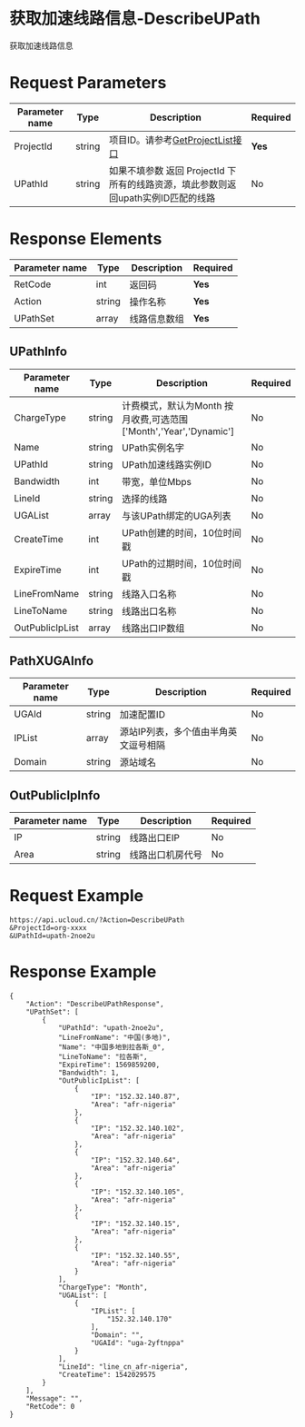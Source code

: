 # 获取加速线路信息-DescribeUPath

获取加速线路信息

# Request Parameters
|Parameter name|Type|Description|Required|
|---|---|---|---|
|ProjectId|string|项目ID。请参考[GetProjectList接口](api/summary/get_project_list)|**Yes**|
|UPathId|string|如果不填参数 返回 ProjectId 下所有的线路资源，填此参数则返回upath实例ID匹配的线路|No|

# Response Elements
|Parameter name|Type|Description|Required|
|---|---|---|---|
|RetCode|int|返回码|**Yes**|
|Action|string|操作名称|**Yes**|
|UPathSet|array|线路信息数组|**Yes**|

## UPathInfo
|Parameter name|Type|Description|Required|
|---|---|---|---|
|ChargeType|string|计费模式，默认为Month 按月收费,可选范围['Month','Year','Dynamic']|No|
|Name|string|UPath实例名字|No|
|UPathId|string|UPath加速线路实例ID|No|
|Bandwidth|int|带宽，单位Mbps|No|
|LineId|string|选择的线路|No|
|UGAList|array|与该UPath绑定的UGA列表|No|
|CreateTime|int|UPath创建的时间，10位时间戳|No|
|ExpireTime|int|UPath的过期时间，10位时间戳|No|
|LineFromName|string|线路入口名称|No|
|LineToName|string|线路出口名称|No|
|OutPublicIpList|array|线路出口IP数组|No|

## PathXUGAInfo
|Parameter name|Type|Description|Required|
|---|---|---|---|
|UGAId|string|加速配置ID|No|
|IPList|array|源站IP列表，多个值由半角英文逗号相隔|No|
|Domain|string|源站域名|No|

## OutPublicIpInfo
|Parameter name|Type|Description|Required|
|---|---|---|---|
|IP|string| 线路出口EIP|No|
|Area|string|线路出口机房代号|No|

# Request Example
```
https://api.ucloud.cn/?Action=DescribeUPath
&ProjectId=org-xxxx
&UPathId=upath-2noe2u
```

# Response Example
```
{
    "Action": "DescribeUPathResponse", 
    "UPathSet": [
        {
            "UPathId": "upath-2noe2u", 
            "LineFromName": "中国(多地)", 
            "Name": "中国多地到拉各斯_0", 
            "LineToName": "拉各斯", 
            "ExpireTime": 1569859200, 
            "Bandwidth": 1, 
            "OutPublicIpList": [
                {
                    "IP": "152.32.140.87", 
                    "Area": "afr-nigeria"
                }, 
                {
                    "IP": "152.32.140.102", 
                    "Area": "afr-nigeria"
                }, 
                {
                    "IP": "152.32.140.64", 
                    "Area": "afr-nigeria"
                }, 
                {
                    "IP": "152.32.140.105", 
                    "Area": "afr-nigeria"
                }, 
                {
                    "IP": "152.32.140.15", 
                    "Area": "afr-nigeria"
                }, 
                {
                    "IP": "152.32.140.55", 
                    "Area": "afr-nigeria"
                }
            ], 
            "ChargeType": "Month", 
            "UGAList": [
                {
                    "IPList": [
                        "152.32.140.170"
                    ], 
                    "Domain": "", 
                    "UGAId": "uga-2yftnppa"
                }
            ], 
            "LineId": "line_cn_afr-nigeria", 
            "CreateTime": 1542029575
        }
    ], 
    "Message": "", 
    "RetCode": 0
}
```

